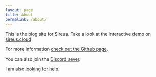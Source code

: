 ```yaml
---
layout: page
title: About
permalink: /about/
---
```


This is the blog site for Sireus.  Take a look at the interactive demo on [sireus.cloud](https://sireus.cloud/)

For more information [check out the Github page](https://github.com/ghowland/sireus).

You can also join the [Discord sever](https://discord.gg/VTVXrXJWxk).

I am also [looking for help](https://github.com/ghowland/sireus#help-wanted).

